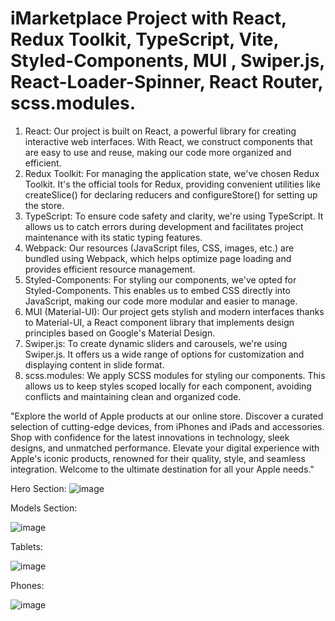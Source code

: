 # iMarketplace Project with React, Redux Toolkit, TypeScript, Vite, Styled-Components, MUI , Swiper.js, React-Loader-Spinner, React Router,  scss.modules. 

1. React: Our project is built on React, a powerful library for creating interactive web interfaces. With React, we construct components that are easy to use and reuse, making our code more organized and efficient.
2. Redux Toolkit: For managing the application state, we've chosen Redux Toolkit. It's the official tools for Redux, providing convenient utilities like createSlice() for declaring reducers and configureStore() for setting up the store.
3. TypeScript: To ensure code safety and clarity, we're using TypeScript. It allows us to catch errors during development and facilitates project maintenance with its static typing features.
4. Webpack: Our resources (JavaScript files, CSS, images, etc.) are bundled using Webpack, which helps optimize page loading and provides efficient resource management.
5. Styled-Components: For styling our components, we've opted for Styled-Components. This enables us to embed CSS directly into JavaScript, making our code more modular and easier to manage.
6. MUI (Material-UI): Our project gets stylish and modern interfaces thanks to Material-UI, a React component library that implements design principles based on Google's Material Design.
7. Swiper.js: To create dynamic sliders and carousels, we're using Swiper.js. It offers us a wide range of options for customization and displaying content in slide format.
8. scss.modules: We apply SCSS modules for styling our components. This allows us to keep styles scoped locally for each component, avoiding conflicts and maintaining clean and organized code.


"Explore the world of Apple products at our online store. Discover a curated selection of cutting-edge devices, from iPhones and iPads and accessories. Shop with confidence for the latest innovations in technology, sleek designs, and unmatched performance. Elevate your digital experience with Apple's iconic products, renowned for their quality, style, and seamless integration. Welcome to the ultimate destination for all your Apple needs."

Hero Section:
![image](https://github.com/Chaban1001/iMarketplace/assets/137433410/4c08f6d3-a0f3-44fc-8a08-3b8fe476add6)

Models Section:

![image](https://github.com/Chaban1001/iMarketplace/assets/137433410/0265b7a2-0ef0-4271-bdd6-312d6f4959b9)


Tablets:

![image](https://github.com/Chaban1001/iMarketplace/assets/137433410/d5855c29-cd8d-40aa-a4a0-f1999d133a4f)

Phones:

![image](https://github.com/Chaban1001/iMarketplace/assets/137433410/f0fb8d96-e401-451e-ab12-610e4b071105)



